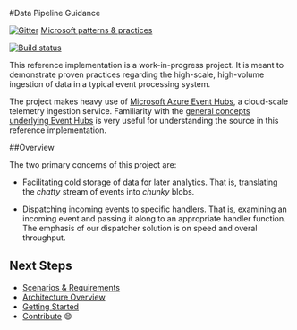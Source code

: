 #Data Pipeline Guidance

[![Gitter](https://badges.gitter.im/Join%20Chat.svg)](https://gitter.im/mspnp/data-pipeline?utm_source=badge&utm_medium=badge&utm_campaign=pr-badge&utm_content=badge)
[Microsoft patterns & practices](http://aka.ms/mspnp)

[![Build status](https://ci.appveyor.com/api/projects/status/vffa0di2sdg8nqkg/branch/master?svg=true)](https://ci.appveyor.com/project/mspnp/data-pipeline/branch/master)

This reference implementation is a work-in-progress project. It is meant to demonstrate proven practices regarding the high-scale, high-volume ingestion of data in a typical event processing system.

The project makes heavy use of [Microsoft Azure Event Hubs](http://azure.microsoft.com/en-us/services/event-hubs/), a cloud-scale telemetry ingestion service. Familiarity with the [general concepts underlying Event Hubs](http://msdn.microsoft.com/en-us/library/azure/dn789972.aspx) is very useful for understanding the source in this reference implementation.

##Overview

The two primary concerns of this project are:

* Facilitating cold storage of data for later analytics. That is, translating the _chatty_ stream of events into _chunky_ blobs.

* Dispatching incoming events to specific handlers. That is, examining an incoming event and passing it along to an appropriate handler function. The emphasis of our dispatcher solution is on speed and overal throughput.

## Next Steps

* [Scenarios & Requirements](/docs/Introduction.md)
* [Architecture Overview](/docs/ArchitectureOverview.md)
* [Getting Started](/docs/GettingStarted.md)
* [Contribute](CONTRIBUTING.md) :smile:
